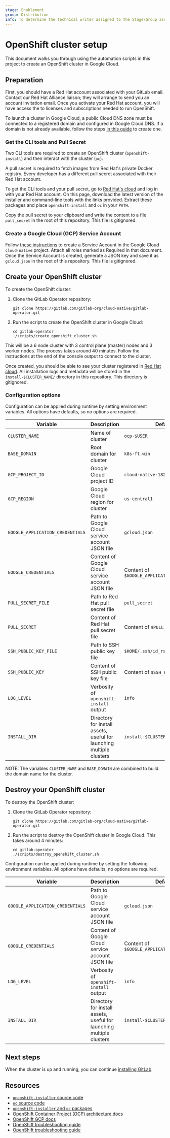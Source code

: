 ```yaml
---
stage: Enablement
group: Distribution
info: To determine the technical writer assigned to the Stage/Group associated with this page, see https://about.gitlab.com/handbook/engineering/ux/technical-writing/#designated-technical-writers
---
```


# OpenShift cluster setup

This document walks you through using the automation scripts in this project to create an OpenShift cluster in Google Cloud.

## Preparation

First, you should have a Red Hat account associated with your GitLab email.
Contact our Red Hat Alliance liaison; they will arrange to send you an account invitation email. Once you activate your Red Hat account, you will have access the to licenses and subscriptions needed to run OpenShift.

To launch a cluster in Google Cloud, a public Cloud DNS zone must be connected to a registered domain and configured in Google Cloud DNS. If a domain is not already available, follow the steps [in this guide](https://github.com/openshift/installer/blob/master/docs/user/gcp/dns.md) to create one.

### Get the CLI tools and Pull Secret

Two CLI tools are required to create an OpenShift cluster (`openshift-install`) and then interact with the cluster (`oc`).

A pull secret is required to fetch images from Red Hat's private Docker registry.
Every developer has a different pull secret associated with their Red Hat account.

To get the CLI tools and your pull secret, go to [Red Hat's cloud](https://cloud.redhat.com/openshift/install/gcp/installer-provisioned) and log in with your Red Hat account.
On this page, download the latest version of the installer and command-line tools with the links provided. Extract these packages and place `openshift-install` and `oc` in your `PATH`.

Copy the pull secret to your clipboard and write the content to a file `pull_secret` in the root of this repository. This file is gitignored.

### Create a Google Cloud (GCP) Service Account

Follow [these instructions](https://docs.openshift.com/container-platform/4.6/installing/installing_gcp/installing-gcp-account.html#installation-gcp-service-account_installing-gcp-account) to create a Service Account in the Google Cloud `cloud-native` project. Attach all roles marked as Required in that document.
Once the Service Account is created, generate a JSON key and save it as `gcloud.json` in the root of this repository. This file is gitignored.

## Create your OpenShift cluster

To create the OpenShift cluster:

1. Clone the GitLab Operator repository:

   ```shell
   git clone https://gitlab.com/gitlab-org/cloud-native/gitlab-operator.git
   ```

1. Run the script to create the OpenShift cluster in Google Cloud:

   ```shell
   cd gitlab-operator
   ./scripts/create_openshift_cluster.sh
   ```

This will be a 6 node cluster with 3 control plane (master) nodes and 3 worker nodes.
The process takes around 40 minutes. Follow the instructions at the end of the
console output to connect to the cluster.

Once created, you should be able to see your cluster registered in
[Red Hat cloud](https://cloud.redhat.com/openshift/). All installation logs and
metadata will be stored in the `install-$CLUSTER_NAME/` directory in this repository.
This directory is gitignored.

### Configuration options

Configuration can be applied during runtime by setting environment variables.
All options have defaults, so no options are required.

|Variable|Description|Default|
|-|-|-|
|`CLUSTER_NAME`|Name of cluster|`ocp-$USER`|
|`BASE_DOMAIN`|Root domain for cluster|`k8s-ft.win`|
|`GCP_PROJECT_ID`|Google Cloud project ID|`cloud-native-182609`|
|`GCP_REGION`|Google Cloud region for cluster|`us-central1`|
|`GOOGLE_APPLICATION_CREDENTIALS`|Path to Google Cloud service account JSON file|`gcloud.json`|
|`GOOGLE_CREDENTIALS`|Content of Google Cloud service account JSON file|Content of `$GOOGLE_APPLICATION_CREDENTIALS`|
|`PULL_SECRET_FILE`|Path to Red Hat pull secret file|`pull_secret`|
|`PULL_SECRET`|Content of Red Hat pull secret file|Content of `$PULL_SECRET_FILE`|
|`SSH_PUBLIC_KEY_FILE`|Path to SSH public key file|`$HOME/.ssh/id_rsa.pub`|
|`SSH_PUBLIC_KEY`|Content of SSH public key file|Content of `$SSH_PUBLIC_KEY_FILE`|
|`LOG_LEVEL`|Verbosity of `openshift-install` output|`info`|
|`INSTALL_DIR`|Directory for install assets, useful for launching multiple clusters|`install-$CLUSTER_NAME`|

NOTE:
The variables `CLUSTER_NAME` and `BASE_DOMAIN` are combined to build the domain name for the cluster.

## Destroy your OpenShift cluster

To destroy the OpenShift cluster:

1. Clone the GitLab Operator repository:

   ```shell
   git clone https://gitlab.com/gitlab-org/cloud-native/gitlab-operator.git
   ```

1. Run the script to destroy the OpenShift cluster in Google Cloud. This takes
   around 4 minutes:

   ```shell
   cd gitlab-operator
   ./scripts/destroy_openshift_cluster.sh
   ```

Configuration can be applied during runtime by setting the following environment
variables. All options have defaults, no options are required.

|Variable|Description|Default|
|-|-|-|
|`GOOGLE_APPLICATION_CREDENTIALS`|Path to Google Cloud service account JSON file|`gcloud.json`|
|`GOOGLE_CREDENTIALS`|Content of Google Cloud service account JSON file|Content of `$GOOGLE_APPLICATION_CREDENTIALS`|
|`LOG_LEVEL`|Verbosity of `openshift-install` output|`info`|
|`INSTALL_DIR`|Directory for install assets, useful for launching multiple clusters|`install-$CLUSTER_NAME`|

## Next steps

When the cluster is up and running, you can continue [installing GitLab](../operator.md).

## Resources

- [`openshift-installer` source code](https://github.com/openshift/installer)
- [`oc` source code](https://github.com/openshift/oc)
- [`openshift-installer` and `oc` packages](https://mirror.openshift.com/pub/openshift-v4/clients/ocp/)
- [OpenShift Container Project (OCP) architecture docs](https://access.redhat.com/documentation/en-us/openshift_container_platform/latest/html/architecture/architecture)
- [OpenShift GCP docs](https://docs.openshift.com/container-platform/4.8/installing/installing_gcp/installing-gcp-account.html)
- [OpenShift troubleshooting guide](https://docs.openshift.com/container-platform/4.8/support/troubleshooting/troubleshooting-installations.html)
- [OpenShift troubleshooting guide](http://docs.openshift.com/container-platform/4.8/support/troubleshooting/troubleshooting-installations.html)
